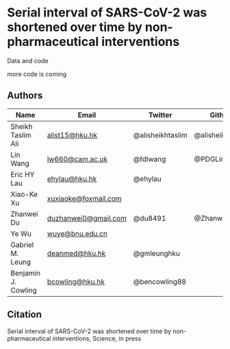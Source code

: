 # Serial interval of SARS-CoV-2 was shortened over time by non-pharmaceutical interventions

Data and code

more code is coming

## Authors

Name | Email | Twitter | Github
------------ | ------------- | ------------- | -------------
Sheikh Taslim Ali | alist15@hku.hk | @alisheikhtaslim | @alisheikhtaslim 
Lin Wang | lw660@cam.ac.uk | @fdlwang | @PDGLin
Eric HY Lau | ehylau@hku.hk | @ehylau |  
Xiao-Ke Xu | xuxiaoke@foxmail.com |   |
Zhanwei Du | duzhanwei0@gmail.com | @du8491 | @ZhanweiDU 
Ye Wu | wuye@bnu.edu.cn |   |   
Gabriel M. Leung | deanmed@hku.hk | @gmleunghku |   
Benjamin J. Cowling | bcowling@hku.hk | @bencowling88  |   


## Citation



Serial interval of SARS-CoV-2 was shortened over time by non-pharmaceutical interventions, Science, in press
